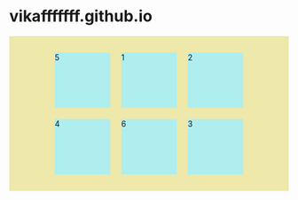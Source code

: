 # vikafffffff.github.io
<!DOCTYPE html>
<html lang="en">
<head>
    <meta charset="UTF-8">
<title>Document</title>
<style>
.box{
width: 100px;
height: 100px;
background: paleturquoise;
margin: 10px;
}
.item3{
order: 5
}
.item5{
order: -3
}
.container{
flex-wrap: wrap;
justify-content: center;
display: flex;
background: palegoldenrod;
padding: 20px;
}
</style>
</head>
<body>
<div class = 'container'>
<div class = 'box item'>1</div>
<div class = 'box item'>2</div>
<div class = 'box item item3'>3</div>
<div class = 'box item'>4</div>
<div class = 'box item item5'>5</div>
<div class = 'box item'>6</div>
</div>
</body>
</html>
